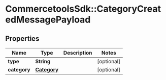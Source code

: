 # CommercetoolsSdk::CategoryCreatedMessagePayload

## Properties
Name | Type | Description | Notes
------------ | ------------- | ------------- | -------------
**type** | **String** |  | [optional] 
**category** | [**Category**](Category.md) |  | [optional] 

